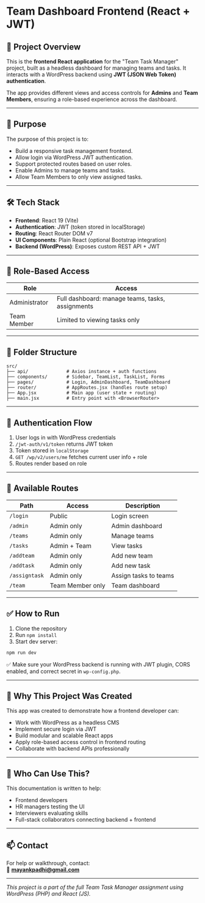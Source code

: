 # Team Dashboard Frontend (React + JWT)

## 📌 Project Overview
This is the **frontend React application** for the "Team Task Manager" project, built as a headless dashboard for managing teams and tasks. It interacts with a WordPress backend using **JWT (JSON Web Token) authentication**.

The app provides different views and access controls for **Admins** and **Team Members**, ensuring a role-based experience across the dashboard.

---

## 🎯 Purpose
The purpose of this project is to:
- Build a responsive task management frontend.
- Allow login via WordPress JWT authentication.
- Support protected routes based on user roles.
- Enable Admins to manage teams and tasks.
- Allow Team Members to only view assigned tasks.

---

## 🛠 Tech Stack
- **Frontend**: React 19 (Vite)
- **Authentication**: JWT (token stored in localStorage)
- **Routing**: React Router DOM v7
- **UI Components**: Plain React (optional Bootstrap integration)
- **Backend (WordPress)**: Exposes custom REST API + JWT

---

## 👥 Role-Based Access

| Role           | Access                                            |
|----------------|---------------------------------------------------|
| Administrator  | Full dashboard: manage teams, tasks, assignments |
| Team Member    | Limited to viewing tasks only                    |

---

## 🧱 Folder Structure

```
src/
├── api/              # Axios instance + auth functions
├── components/       # Sidebar, TeamList, TaskList, Forms
├── pages/            # Login, AdminDashboard, TeamDashboard
├── router/           # AppRoutes.jsx (handles route setup)
├── App.jsx           # Main app (user state + routing)
├── main.jsx          # Entry point with <BrowserRouter>
```

---

## 🔐 Authentication Flow

1. User logs in with WordPress credentials  
2. `/jwt-auth/v1/token` returns JWT token  
3. Token stored in `localStorage`  
4. `GET /wp/v2/users/me` fetches current user info + role  
5. Routes render based on role  

---

## 🚀 Available Routes

| Path           | Access           | Description                  |
|----------------|------------------|------------------------------|
| `/login`       | Public            | Login screen                 |
| `/admin`       | Admin only        | Admin dashboard              |
| `/teams`       | Admin only        | Manage teams                 |
| `/tasks`       | Admin + Team      | View tasks                   |
| `/addteam`     | Admin only        | Add new team                 |
| `/addtask`     | Admin only        | Add new task                 |
| `/assigntask`  | Admin only        | Assign tasks to teams        |
| `/team`        | Team Member only  | Team dashboard               |

---

## ✅ How to Run

1. Clone the repository  
2. Run `npm install`  
3. Start dev server:

```bash
npm run dev
```

✅ Make sure your WordPress backend is running with JWT plugin, CORS enabled, and correct secret in `wp-config.php`.

---

## 🧠 Why This Project Was Created

This app was created to demonstrate how a frontend developer can:
- Work with WordPress as a headless CMS
- Implement secure login via JWT
- Build modular and scalable React apps
- Apply role-based access control in frontend routing
- Collaborate with backend APIs professionally

---

## 🤝 Who Can Use This?

This documentation is written to help:
- Frontend developers
- HR managers testing the UI
- Interviewers evaluating skills
- Full-stack collaborators connecting backend + frontend

---

## 📫 Contact

For help or walkthrough, contact:  
📧 **mayankpadhi@gmail.com**

---

_This project is a part of the full Team Task Manager assignment using WordPress (PHP) and React (JS)._
